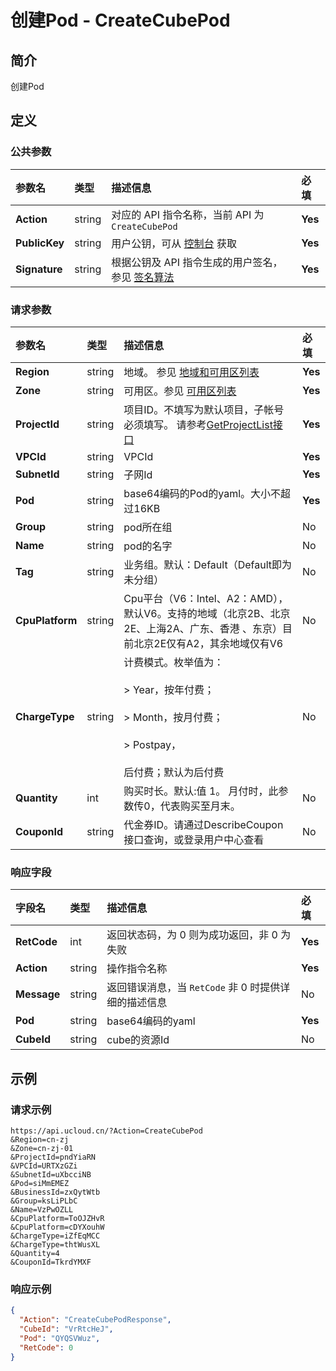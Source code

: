 # 创建Pod - CreateCubePod

## 简介

创建Pod









## 定义

### 公共参数

| 参数名 | 类型 | 描述信息 | 必填 |
|:---|:---|:---|:---|
| **Action**     | string  | 对应的 API 指令名称，当前 API 为 `CreateCubePod`                        | **Yes** |
| **PublicKey**  | string  | 用户公钥，可从 [控制台](https://console.ucloud.cn/uapi/apikey) 获取                                             | **Yes** |
| **Signature**  | string  | 根据公钥及 API 指令生成的用户签名，参见 [签名算法](api/summary/signature.md)  | **Yes** |

### 请求参数

| 参数名 | 类型 | 描述信息 | 必填 |
|:---|:---|:---|:---|
| **Region** | string | 地域。 参见 [地域和可用区列表](api/summary/regionlist) |**Yes**|
| **Zone** | string | 可用区。参见 [可用区列表](api/summary/regionlist) |**Yes**|
| **ProjectId** | string | 项目ID。不填写为默认项目，子帐号必须填写。 请参考[GetProjectList接口](api/summary/get_project_list) |**Yes**|
| **VPCId** | string | VPCId |**Yes**|
| **SubnetId** | string | 子网Id |**Yes**|
| **Pod** | string | base64编码的Pod的yaml。大小不超过16KB |**Yes**|
| **Group** | string | pod所在组 |No|
| **Name** | string | pod的名字 |No|
| **Tag** | string | 业务组。默认：Default（Default即为未分组） |No|
| **CpuPlatform** | string | Cpu平台（V6：Intel、A2：AMD），默认V6。支持的地域（北京2B、北京2E、上海2A、广东、香港 、东京）目前北京2E仅有A2，其余地域仅有V6 |No|
| **ChargeType** | string | 计费模式。枚举值为： <br /><br /> > Year，按年付费； <br /><br /> > Month，按月付费；<br /><br /> > Postpay， <br /><br /> 后付费；默认为后付费 |No|
| **Quantity** | int | 购买时长。默认:值 1。 月付时，此参数传0，代表购买至月末。 |No|
| **CouponId** | string | 代金券ID。请通过DescribeCoupon接口查询，或登录用户中心查看 |No|

### 响应字段

| 字段名 | 类型 | 描述信息 | 必填 |
|:---|:---|:---|:---|
| **RetCode** | int | 返回状态码，为 0 则为成功返回，非 0 为失败 |**Yes**|
| **Action** | string | 操作指令名称 |**Yes**|
| **Message** | string | 返回错误消息，当 `RetCode` 非 0 时提供详细的描述信息 |No|
| **Pod** | string | base64编码的yaml |**Yes**|
| **CubeId** | string | cube的资源Id |No|




## 示例

### 请求示例
    
```
https://api.ucloud.cn/?Action=CreateCubePod
&Region=cn-zj
&Zone=cn-zj-01
&ProjectId=pndYiaRN
&VPCId=URTXzGZi
&SubnetId=uXbcciNB
&Pod=siMmEMEZ
&BusinessId=zxQytWtb
&Group=ksLiPLbC
&Name=VzPwOZLL
&CpuPlatform=ToOJZHvR
&CpuPlatform=cDYXouhW
&ChargeType=iZfEqMCC
&ChargeType=thtWusXL
&Quantity=4
&CouponId=TkrdYMXF
```

### 响应示例
    
```json
{
  "Action": "CreateCubePodResponse",
  "CubeId": "VrRtcHeJ",
  "Pod": "QYQSVWuz",
  "RetCode": 0
}
```





